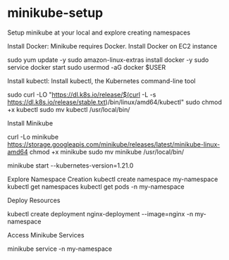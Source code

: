 # minikube-setup

Setup minikube at your local and explore creating namespaces

Install Docker:
Minikube requires Docker. Install Docker on  EC2 instance

sudo yum update -y
sudo amazon-linux-extras install docker -y
sudo service docker start
sudo usermod -aG docker $USER

Install kubectl:
Install kubectl, the Kubernetes command-line tool

sudo curl -LO "https://dl.k8s.io/release/$(curl -L -s https://dl.k8s.io/release/stable.txt)/bin/linux/amd64/kubectl"
sudo chmod +x kubectl
sudo mv kubectl /usr/local/bin/


Install Minikube

curl -Lo minikube https://storage.googleapis.com/minikube/releases/latest/minikube-linux-amd64
chmod +x minikube
sudo mv minikube /usr/local/bin/


minikube start --kubernetes-version=1.21.0

Explore Namespace Creation
kubectl create namespace my-namespace
kubectl get namespaces
kubectl get pods -n my-namespace

Deploy Resources

kubectl create deployment nginx-deployment --image=nginx -n my-namespace

Access Minikube Services

minikube service <service-name> -n my-namespace





